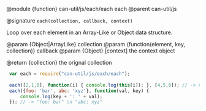 @module {function} can-util/js/each/each each
@parent can-util/js

@signature `each(collection, callback, context)`

Loop over each element in an Array-Like or Object data structure.

  @param {Object|ArrayLike} collection
  @param {function(element, key, collection)} callback
  @param {Object} [context] the context object

  @return {collection}  the orignal collection

```js
 var each = require("can-util/js/each/each");
 
 each([2,1,0], function(i) { console.log(this[i]); }, [4,5,6]); // -> 6 \n 5 \n 4
 each({foo: 'bar', abc: 'xyz'}, function(val, key) {
     console.log(key + ': ' + val);
 }); // -> "foo: bar" \n "abc: xyz"
```
